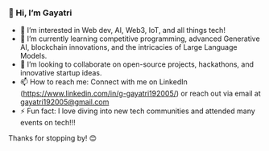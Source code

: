 ### 👋 Hi, I’m Gayatri

- 👀 I’m interested in Web dev, AI, Web3, IoT, and all things tech!
- 🌱 I’m currently learning competitive programming, advanced Generative AI, blockchain innovations, and the intricacies of Large Language Models.
- 💞️ I’m looking to collaborate on open-source projects, hackathons, and innovative startup ideas.
- 📫 How to reach me: Connect with me on LinkedIn (https://www.linkedin.com/in/g-gayatri192005/) or reach out via email at gayatri192005@gmail.com
- ⚡ Fun fact: I love diving into new tech communities and attended many events on tech!!!

Thanks for stopping by! 😊
